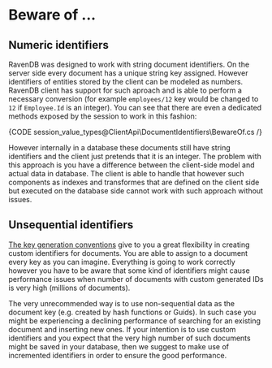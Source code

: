 ﻿# Beware of ...

## Numeric identifiers

RavenDB was designed to work with string document identifiers. On the server side every document has a unique string key assigned. However identifiers of entities stored 
by the client can be modeled as numbers. RavenDB client has support for such aproach and is able to perform a necessary conversion 
(for example `employees/12` key would be changed to `12` if `Employee.Id` is an integer). You can see that there are even a dedicated methods exposed by the session
to work in this fashion:

{CODE session_value_types@ClientApi\DocumentIdentifiers\BewareOf.cs /}

However internally in a database these documents still have string identifiers and the client just pretends that it is an integer. The problem with this approach is
you have a difference between the client-side model and actual data in database. The client is able to handle that however such components as indexes and transformes
that are defined on the client side but executed on the database side cannot work with such approach without issues. 

## Unsequential identifiers

[The key generation conventions]() give to you a great flexibility in creating custom identifiers for documents. You are able to assign to a document every key as you can imagine. 
Everything is going to work correctly however you have to be aware that some kind of identifiers might cause performance issues when number of documents with 
custom generated IDs is very high (millions of documents).

The very unrecommended way is to use non-sequential data as the document key (e.g. created by hash functions or Guids). In such case you might be experiencing a declining 
performance of searching for an existing document and inserting new ones. If your intention is to use custom identifiers and you expect that the very high number 
of such documents might be saved in your database, then we suggest to make use of incremented identifiers in order to ensure the good performance.
